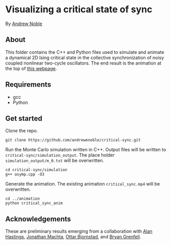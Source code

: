 # Visualizing a critical state of sync

By [Andrew Noble](http://two.ucdavis.edu/~andrewnoble)

## About

This folder contains the C++ and Python files used to simulate and animate a dynamical 2D Ising critical state in the collective synchronization of noisy coupled nonlinear two-cycle oscillators.  The end result is the animation at the top of  [this webpage](http://two.ucdavis.edu/~andrewnoble/research.html).

## Requirements

* gcc
* Python 

## Get started

Clone the repo.
```
git clone https://github.com/andrewenoble/critical-sync.git
```
Run the Monte Carlo simulation written in C++.  Output files will be written to ```critical-sync/simulation_output```.  The place holder ```simulation_output/m_0.txt``` will be overwritten.
```
cd critical-sync/simulation
g++ asymp.cpp -O3 
```
Generate the animation.  The existing animation ```critical_sync.mp4``` will be overwritten.
```
cd ../animation
python critical_sync_anim
```

## Acknowledgements

These are preliminary results emerging from a collaboration with [Alan Hastings](http://two.ucdavis.edu/~me), [Jonathan Machta](http://people.umass.edu/machta), [Ottar Bjornstad](http://ento.psu.edu/directory/onb), and [Bryan Grenfell](https://www.princeton.edu/step/people/faculty/bryan-grenfell).
